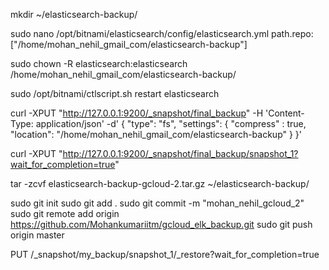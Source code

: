 mkdir ~/elasticsearch-backup/

sudo nano /opt/bitnami/elasticsearch/config/elasticsearch.yml
path.repo: ["/home/mohan_nehil_gmail_com/elasticsearch-backup"]


sudo chown -R elasticsearch:elasticsearch /home/mohan_nehil_gmail_com/elasticsearch-backup/

sudo /opt/bitnami/ctlscript.sh restart elasticsearch

curl -XPUT "http://127.0.0.1:9200/_snapshot/final_backup" -H 'Content-Type: application/json' -d'
{
   "type": "fs",
   "settings": {
       "compress" : true,
       "location": "/home/mohan_nehil_gmail_com/elasticsearch-backup"
   }
}'


curl -XPUT "http://127.0.0.1:9200/_snapshot/final_backup/snapshot_1?wait_for_completion=true"


tar -zcvf elasticsearch-backup-gcloud-2.tar.gz  ~/elasticsearch-backup/

sudo git init
sudo git add .
sudo git commit -m "mohan_nehil_gcloud_2"
sudo git remote add origin https://github.com/Mohankumariitm/gcloud_elk_backup.git
sudo git push origin master





PUT /_snapshot/my_backup/snapshot_1/_restore?wait_for_completion=true








